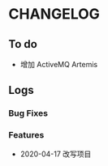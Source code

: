 # CHANGELOG



## To do

* 增加 ActiveMQ Artemis

## Logs


### Bug Fixes


### Features

* 2020-04-17  改写项目

